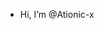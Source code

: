- Hi, I’m @Ationic-x

<!---
Ationic-x/Ationic-x is a ✨ special ✨ repository because its `README.md` (this file) appears on your GitHub profile.
You can click the Preview link to take a look at your changes.
--->
